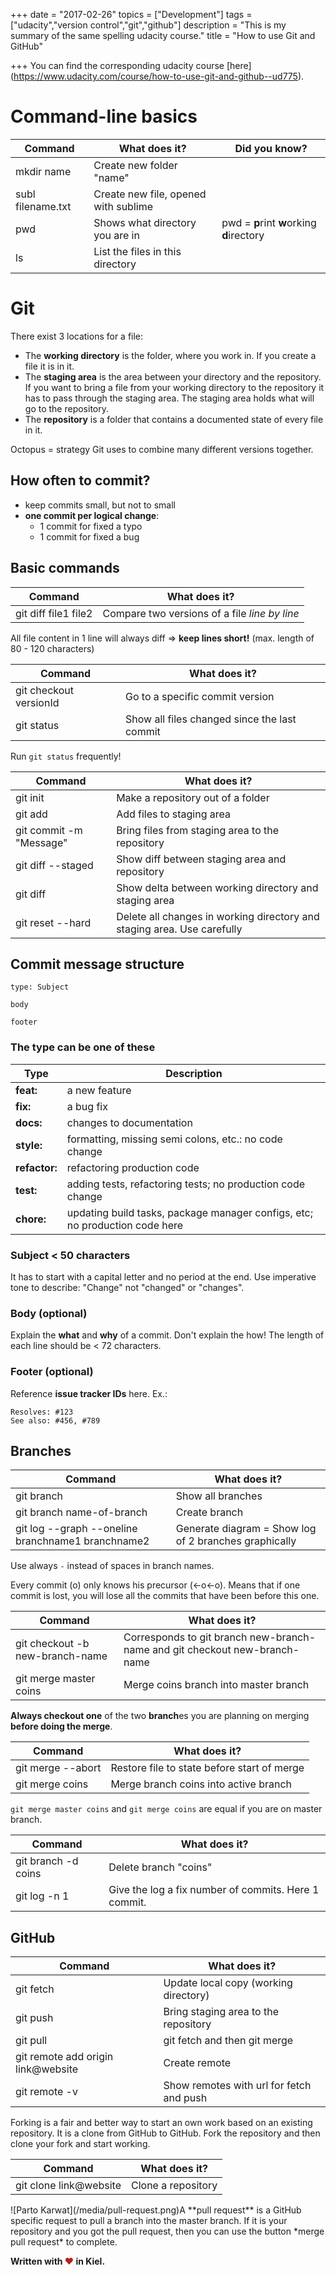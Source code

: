 +++
date = "2017-02-26"
topics = ["Development"]
tags = ["udacity","version control","git","github"]
description = "This is my summary of the same spelling udacity course."
title = "How to use Git and GitHub"

+++
You can find the corresponding udacity course [here] (https://www.udacity.com/course/how-to-use-git-and-github--ud775).

# Command-line basics

| Command        | What does it?           | Did you know?  |
| -------------- |-------------------------| ------------------|
| mkdir name    | Create new folder "name"      |    |
| subl filename.txt     | Create new file, opened with sublime |      |
| pwd     | Shows what directory you are in | pwd = **p**rint **w**orking **d**irectory     |
| ls     | List the files in this directory |      |

# Git

There exist 3 locations for a file:

- The **working directory** is the folder, where you work in. If you create a file it is in it.
- The **staging area** is the area between your directory and the repository. If you want to bring a file from your working directory to the repository it has to pass through the staging area. The staging area holds what will go to the repository.
- The **repository** is a folder that contains a documented state of every file in it.

Octopus = strategy Git uses to combine many different versions together.

## How often to commit?

- keep commits small, but not to small
- **one commit per logical change**:
  - 1 commit for fixed a typo
  - 1 commit for fixed a bug

## Basic commands

| Command        | What does it?           |
| -------------- |-------------------------|
| git diff file1 file2 | Compare two versions of a file *line by line* |

 All file content in 1 line will always diff &rArr; **keep lines short!** (max. length of 80 - 120 characters)

| Command        | What does it?           |
| -------------- |-------------------------|
| git checkout versionId | Go to a specific commit version |
| git status | Show all files changed since the last commit |
Run ```git status``` frequently!

| Command        | What does it?           |
| -------------- |-------------------------|
| git init | Make a repository out of a folder |
| git add | Add files to staging area |
| git commit -m "Message" | Bring files from staging area to the repository|
| git diff \-\-staged | Show diff between staging area and repository |
| git diff | Show delta between working directory and staging area |
| git reset \-\-hard | Delete all changes in working directory and staging area. Use carefully |

## Commit message structure

```
type: Subject

body

footer
```

### The type can be one of these

| Type | Description |
| --- | --- |
| **feat:** | a new feature |
| **fix:** | a bug fix |
| **docs:** | changes to documentation |
| **style:** | formatting, missing semi colons, etc.: no code change |
| **refactor:** | refactoring production code |
| **test:** | adding tests, refactoring tests; no production code change |
| **chore:** | updating build tasks, package manager configs, etc; no production code here |

### Subject < 50 characters

It has to start with a capital letter and no period at the end. Use imperative tone to describe: "Change" not "changed" or "changes".

### Body (optional)

Explain the **what** and **why** of a commit. Don't explain the how! The length of each line should be < 72 characters.

### Footer (optional)

Reference **issue tracker IDs** here. Ex.:
```
Resolves: #123
See also: #456, #789
```
## Branches

| Command        | What does it?           |
| -------------- |-------------------------|
| git branch | Show all branches |
| git branch name-of-branch | Create branch |
| git log \-\-graph \-\-oneline branchname1 branchname2 | Generate diagram = Show log of 2 branches graphically|

Use always ```-``` instead of spaces in branch names.

Every commit (o) only knows his precursor (&larr;o&larr;o). Means that if one commit is lost, you will lose all the commits that have been before this one.

| Command        | What does it?           |
| -------------- |-------------------------|
| git checkout -b new-branch-name | Corresponds to git branch new-branch-name and git checkout new-branch-name |
| git merge master coins | Merge coins branch into master branch |

**Always checkout one** of the two **branch**es you are planning on merging **before doing the merge**.

| Command        | What does it?           |
| -------------- |-------------------------|
| git merge \-\-abort | Restore file to state before start of merge |
| git merge coins | Merge branch coins into active branch |

```git merge master coins``` and ```git merge coins``` are equal if you are on master branch.

| Command        | What does it?           |
| -------------- |-------------------------|
| git branch -d coins | Delete branch "coins" |
| git log -n 1 | Give the log a fix number of commits. Here 1 commit. |

## GitHub

| Command        | What does it?           |
| -------------- |-------------------------|
| git fetch | Update local copy (working directory) |
| git push | Bring staging area to the repository |
| git pull | git fetch and then git merge |
| git remote add origin link@website | Create remote |
| git remote -v | Show remotes with url for fetch and push |

Forking is a fair and better way to start an own work based on an existing repository. It is a clone from GitHub to GitHub. Fork the repository and then clone your fork and start working.

| Command        | What does it?           |
| -------------- |-------------------------|
| git clone link@website | Clone a repository |

<div style="float: left">
![Parto Karwat](/media/pull-request.png)
</div>
A **pull request** is a GitHub specific request to pull a branch into the master branch. If it is your repository and you got the pull request, then you can use the button *merge pull request* to complete.

**Written with <span style="color:firebrick">&hearts;</span> in Kiel.**
